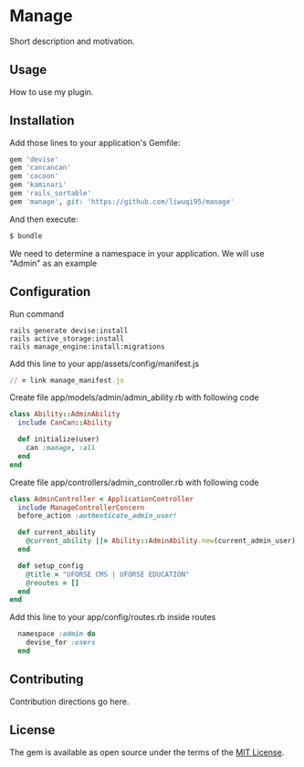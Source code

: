 # Manage

Short description and motivation.

## Usage

How to use my plugin.

## Installation

Add those lines to your application's Gemfile:

```ruby
gem 'devise'
gem 'cancancan'
gem 'cocoon'
gem 'kaminari'
gem 'rails_sortable'
gem 'manage', git: 'https://github.com/liwuqi95/manage'
```

And then execute:

```bash
$ bundle
```

We need to determine a namespace in your application. We will use "Admin" as an example

## Configuration

Run command

```shell
rails generate devise:install
rails active_storage:install
rails manage_engine:install:migrations
```

Add this line to your app/assets/config/manifest.js

```ruby
// = link manage_manifest.js
```

Create file app/models/admin/admin_ability.rb with following code
```ruby
class Ability::AdminAbility
  include CanCan::Ability

  def initialize(user)
    can :manage, :all
  end
end

```

Create file app/controllers/admin_controller.rb with following code

```ruby
class AdminController < ApplicationController
  include ManageControllerConcern
  before_action :authenticate_admin_user!

  def current_ability
    @current_ability ||= Ability::AdminAbility.new(current_admin_user)
  end

  def setup_config
    @title = "UFORSE CMS | UFORSE EDUCATION"
    @reoutes = []
  end
end
```

Add this line to your app/config/routes.rb inside routes

```ruby
  namespace :admin do
    devise_for :users
  end
```

## Contributing

Contribution directions go here.

## License

The gem is available as open source under the terms of the [MIT License](https://opensource.org/licenses/MIT).
